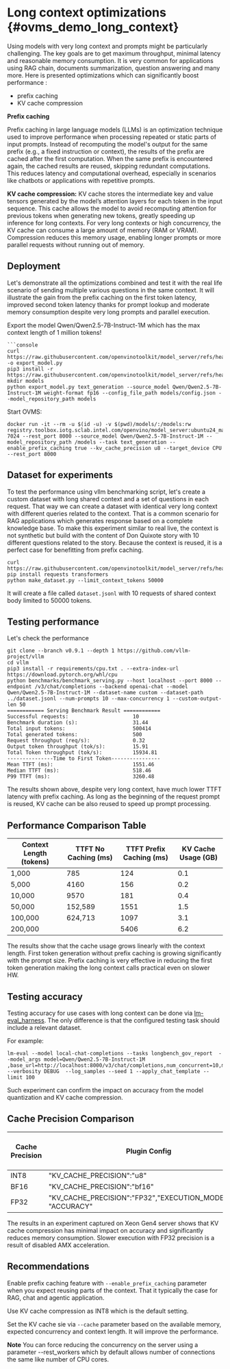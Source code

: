 # Long context optimizations {#ovms_demo_long_context}

Using models with very long context and prompts might be particularly challenging. The key goals are to get maximum throughput, minimal latency and reasonable memory consumption.
It is very common for applications using RAG chain, documents summarization, question answering and many more. 
Here is presented optimizations which can significantly boost performance :
- prefix caching
- KV cache compression

**Prefix caching**

Prefix caching in large language models (LLMs) is an optimization technique used to improve performance when processing repeated or static parts of input prompts. Instead of recomputing the model's output for the same prefix (e.g., a fixed instruction or context), the results of the prefix are cached after the first computation. 
When the same prefix is encountered again, the cached results are reused, skipping redundant computations. This reduces latency and computational overhead, especially in scenarios like chatbots or applications with repetitive prompts.

**KV cache compression:**
KV cache stores the intermediate key and value tensors generated by the model’s attention layers for each token in the input sequence.
This cache allows the model to avoid recomputing attention for previous tokens when generating new tokens, greatly speeding up inference for long contexts.
For very long contexts or high concurrency, the KV cache can consume a large amount of memory (RAM or VRAM).
Compression reduces this memory usage, enabling longer prompts or more parallel requests without running out of memory.

## Deployment

Let's demonstrate all the optimizations combined and test it with the real life scenario of sending multiple various questions in the same context. It will illustrate the gain from the prefix caching on the first token latency, improved second token latency thanks for prompt lookup and moderate memory consumption despite very long prompts and parallel execution.

Export the model Qwen/Qwen2.5-7B-Instruct-1M which has the max context length of 1 million tokens! 
```
```console
curl https://raw.githubusercontent.com/openvinotoolkit/model_server/refs/heads/releases/2025/2/demos/common/export_models/export_model.py -o export_model.py
pip3 install -r https://raw.githubusercontent.com/openvinotoolkit/model_server/refs/heads/releases/2025/2/demos/common/export_models/requirements.txt
mkdir models
python export_model.py text_generation --source_model Qwen/Qwen2.5-7B-Instruct-1M weight-format fp16 --config_file_path models/config.json --model_repository_path models
```

Start OVMS:
```
docker run -it --rm -u $(id -u) -v $(pwd)/models/:/models:rw registry.toolbox.iotg.sclab.intel.com/openvino/model_server:ubuntu24_main_main_OVMSCOps-7024 --rest_port 8000 --source_model Qwen/Qwen2.5-7B-Instruct-1M --model_repository_path /models --task text_generation --enable_prefix_caching true --kv_cache_precision u8 --target_device CPU --rest_port 8000
```

## Dataset for experiments

To test the performance using vllm benchmarking script, let's create a custom dataset with long shared context and a set of questions in each request.  That way we can create a dataset with identical very long context with different queries related to the context. That is a common scenario for RAG applications which generates response based on a complete knowledge base. To make this experiment similar to real live, the context is not synthetic but build with the content of Don Quixote story with 10 different questions related to the story. Because the context is reused, it is a perfect case for benefitting from prefix caching. 

```
curl https://raw.githubusercontent.com/openvinotoolkit/model_server/refs/heads/releases/2025/2/demos/continuous_bataching/long_context/create_dataset.py
pip install requests transformers
python make_dataset.py --limit_context_tokens 50000
```

It will create a file called `dataset.jsonl` with 10 requests of shared context body limited to 50000 tokens. 

## Testing performance

Let's check the performance 
```console
git clone --branch v0.9.1 --depth 1 https://github.com/vllm-project/vllm
cd vllm
pip3 install -r requirements/cpu.txt . --extra-index-url https://download.pytorch.org/whl/cpu
python benchmarks/benchmark_serving.py --host localhost --port 8000 --endpoint /v3/chat/completions --backend openai-chat --model Qwen/Qwen2.5-7B-Instruct-1M --dataset-name custom --dataset-path ../dataset.jsonl --num-prompts 10 --max-concurrency 1 --custom-output-len 50
============ Serving Benchmark Result ============
Successful requests:                     10        
Benchmark duration (s):                  31.44     
Total input tokens:                      500414    
Total generated tokens:                  500       
Request throughput (req/s):              0.32      
Output token throughput (tok/s):         15.91     
Total Token throughput (tok/s):          15934.81  
---------------Time to First Token----------------
Mean TTFT (ms):                          1551.46   
Median TTFT (ms):                        518.46    
P99 TTFT (ms):                           3260.48   
```

The results shown above, despite very long context, have much lower TTFT latency with prefix caching. As long as the beginning of the request prompt is reused, KV cache can be also reused to speed up prompt processing.

## Performance Comparison Table

| Context Length (tokens) | TTFT No Caching (ms) | TTFT Prefix Caching (ms) | KV Cache Usage (GB) |
|------------------------|----------------------|--------------------------|---------------------|
| 1,000                  | 785               | 124                    | 0.1                 |
| 5,000                  | 4160              | 156                    | 0.2                 |
| 10,000                 | 9570              | 181                    | 0.4                 |
| 50,000                 | 152,589           | 1551                   | 1.5                 |
| 100,000                | 624,713           | 1097                   | 3.1                 |
| 200,000                |                   | 5406                   | 6.2                 |

The results show that the cache usage grows linearly with the context length.
First token generation without prefix caching is growing significantly with the prompt size. 
Prefix caching is very effective in reducing the first token generation making the long context calls practical even on slower HW.

## Testing accuracy

Testing accuracy for use cases with long context can be done via [lm-eval_harness](../accuracy/README.md).
The only difference is that the configured testing task should include a relevant dataset.

For example:
```
lm-eval --model local-chat-completions --tasks longbench_gov_report  --model_args model=Qwen/Qwen2.5-7B-Instruct-1M ,base_url=http://localhost:8000/v3/chat/completions,num_concurrent=10,max_retries=3,tokenized_requests=False,timeout=300  --verbosity DEBUG  --log_samples --seed 1 --apply_chat_template --limit 100
```

Such experiment can confirm the impact on accuracy from the model quantization and KV cache compression.

## Cache Precision Comparison

| Cache Precision | Plugin Config | Accuracy (longbench_gov_report, concurrency 50) | Max Cache Usage (GB) | Duration (s for 100 requests) |
|-----------------|--------------|-----------------------------------------------|----------------------|-------------------------------|
| INT8            | "KV_CACHE_PRECISION":"u8"                                     | 0.3374        | 11                   | 41m6.993s    |
| BF16            | "KV_CACHE_PRECISION":"bf16"                                   | 0.3297        | 20                   | 40m15.359s   |
| FP32            | "KV_CACHE_PRECISION":"FP32","EXECUTION_MODE_HINT": "ACCURACY" | 0.331         | 37                   | 105m15.876s  |

The results in an experiment captured on Xeon Gen4 server shows that KV cache compression has minimal impact on accuracy and significantly reduces memory consumption.
Slower execution with FP32 precision is a result of disabled AMX acceleration.

## Recommendations

Enable prefix caching feature with `--enable_prefix_caching` parameter when you expect reusing parts of the context. That it typically the case for RAG, chat and agentic application.

Use KV cache compression as INT8 which is the default setting.

Set the KV cache sie via `--cache` parameter based on the available memory, expected concurrency and context length. It will improve the performance. 

**Note** You can force reducing the concurrency on the server using a parameter --rest_workers which by default allows number of connections the same like number of CPU cores.

